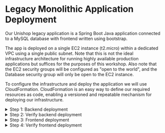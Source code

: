 # Legacy Monolithic Application Deployment
Our Unishop legacy application is a Spring Boot Java application connected to a MySQL database with frontend written
using bootstrap.

The app is deployed on a single EC2 instance (t2.micro) within a dedicated VPC using a single public subnet. Note
that this is not the ideal infrastructure architecture for running highly available production applications but
suffices for the purposes of this workshop. Also note that the EC2 security groups will be configured
as "open to the world", and the Database security group will only be open to the EC2 instance.

To configure the infrastructure and deploy the application we will use CloudFormation. CloudFormation is an easy way to
define our required resources as code, enabling a versioned and repeatable mechanism for deploying our infrastructure.

<details>
<summary>	
Step 1: Backend deployment
</summary>
<br>
	
**1.1** Download the CloudFormation template from [here](../MonoToMicroAssets/MonoToMicroCF.template) to your local machine.
```diff
Save file name: MonoToMicroCF.template
```

**1.2** Log into your AWS console. 

**1.3** Navigate to EC2 Console.  
<br>
![](../MonoToMicroAssets/assets1024/EC2KPStep1.png)

**1.4** Click **Key Pairs**.  
<br>
![](../MonoToMicroAssets/assets1024/EC2KPStep2.png)

**1.5** Click **Create key pair** to start the process.  
<br>
![](../MonoToMicroAssets/assets1024/EC2KPStep3.png)

**1.6** Enter a name for the Key Pair. Note this name, you will need it later. 
<br>
![](../MonoToMicroAssets/assets1024/EC2KPStep4.png)

**1.7** Select pem to use this key with OpenSSH or PPK for use with Putty.
<br>
![](../MonoToMicroAssets/assets1024/EC2KPStep5.png)

**1.8** Wait for the the Success Message for the key pair creation. 
<br>
![](../MonoToMicroAssets/assets1024/EC2KPStep6.png)

**1.9** Navigate to CloudFormation.  
<br>
![](../MonoToMicroAssets/assets1024/CloudFormationStep1.png)

**1.10** Click **Create stack** to start the process.  
<br>
![](../MonoToMicroAssets/assets1024/CloudFormationStep2.png)

**1.11** Select **Upload a template file** and **Choose file** to upload the file that you've downloaded in step 1.1. Finally, click **Next** 
<br>
![](../MonoToMicroAssets/assets1024/CloudFormationStep3.png) 

**1.12** Enter a name for the stack and select the key pair that you previously made from the drop down under **Key Name**.
```diff
Stack Name: MonoToMicro
```

![](../MonoToMicroAssets/assets1024/CloudFormationStep4.png)  

**1.13** Click **Next** to skip the stack configuration options, as we will use defaults in this section.  
<br>
![](../MonoToMicroAssets/assets1024/CloudFormationStep5.png)

**1.14** Review the details for creating the stack, tick the **I acknowledge that AWS CloudFormation might create IAM resources** box and click **Create Stack**.  
<br>
![](../MonoToMicroAssets/assets1024/CloudFormationStep6.png)

**1.15** The CloudFormation stack creation process will take up to 30 minutes to complete. The VPC resources will be
created fairly quickly. The database and EC2 resources will be created next while code will be cloned and build process will be initiated (which will take the majority of the time).
While the resources are being created, you will see the following screen and events depicted below. If you are having
issues, call a workshop instructor to help you troubleshoot.  
<br>
![](../MonoToMicroAssets/assets1024/CloudFormationStep7.png)

**1.16** Once the stack creation process completes, you should see the following **CREATE_COMPLETE** message.  
<br>
![](../MonoToMicroAssets/assets1024/CloudFormationStep8.png)

```diff
- NOTE: You need to wait for the CloudFormation deployment to complete before you 
- progress to the next step!
```

</details>

<details>
<summary>	
Step 2: Verify backend deployment
</summary>
<br> 

```diff
- NOTE: Make sure CloudFormation deployment is finished and you see the "CREATE_COMPLETE" message
```

**2.1** Click on the Outputs tab and copy the PublicDns value. This is the DNS name for the EC2 instance that is running our **Unishop** application. We will use that DNS name for accessing the application and later for hooking it up with API Gateway.

![](../MonoToMicroAssets/assets1024/CloudFormationStep9.png)

**2.2** To access the Unishop application, use the copied URL from step 2.1 (e.g. http://ec2-XXX-XXX-XXX-XXX.compute-1.amazonaws.com/unicorns) into your browser or via curl at the command line. You should see a response similar to the below image.

```diff
- NOTE: Use HTTP (not HTTPS) for this GET call and don't forget to add /unicorns at the end of the copied URL
```

![](../MonoToMicroAssets/assets1024/CloudFormationStep10.png)
Now that we have the backend (java spring boot application) deployed, let's deploy the frontend using S3 static website hosting  

</details>

<details>
<summary> 
Step 3: Frontend deployment
</summary>
<br> 

For the frontend we will use S3 static web hosting. It is a simple yet powerful hosting solution which auto-scale and meet growing needs automatically.  

**3.1** The UI code has been synced and pushed to S3 bucket as part of the build process. Navigate to S3 and find the bucket named **unishop-ui-xxxxx** (where xxxxx is a random number generated by the build process)  

**3.2** Click the **properties** tab, select the **Static website hosting** option.
<br>
![](../MonoToMicroAssets/assets1024/S3StaticSite16.png)  

**3.3** Select the **Use this bucket to host a website**. Use **index.html** and **error.html** as the index and error documents. Press **save**. 
```diff
Tick: "Use this basket to host a web site"
Index document: index.html
Error document: error.html
```
![](../MonoToMicroAssets/assets1024/S3StaticSite17.png)  
<br>
**3.4** Once saved you should see purple tick highlighted on the **Static website hosting**. 
<br>
![](../MonoToMicroAssets/assets1024/S3StaticSite18.png)  
<br>
</details>

<details>
<summary> 
Step 4: Verify frontend deployment
</summary>
<br> 

**4.1** Navigate to **Static website hosting** and click the endpoint URL.  
<br>
![](../MonoToMicroAssets/assets1024/S3StaticSite19.png)  

**4.2** You should see the Unishop landing page, but, unless you are extreamly lucky, you won't see unicorns loading. The reason for that is that the monolithic legacy API's endpoint is not configured properly. We will need to download config.json file from S3, change the URL within, and reload it to S3.
![](../MonoToMicroAssets/assets1024/NoUnicorns.png)  

**4.3** Download the config.json file from the **unishop-ui-xxxxx** to your local machine. 
```diff
Save file name: config.json
```
**4.4** Open the newly downloaded config.json file and replace the host URL with the one you copied on step **2.1** above (this will allow the UI to connect to the correct backend URL).  
```diff
- NOTE: Use the copied ULR without the /unicorns
- NOTE: Make sure you are using HTTP (not HTTPS)
- NOTE: Make sure there is no forward slash at the end of the URL
```
![](../MonoToMicroAssets/assets1024/S3StaticSite10.png)

**4.5** Upload config.json back to your S3 static website, make sure you grant public access to the file. 
Once uploaded, you can refresh your browser and you should see content served from the new URL  
  
```diff
- NOTE: Make sure you grant public access to the file
```
![](../MonoToMicroAssets/assets1024/S3fileuploadGrantAccess.png)

```diff
- Note: you first need to register and then login in order to add Unicorns to your basket.  
```
![](../MonoToMicroAssets/assets1024/S3StaticSite20.png)  

</details>




